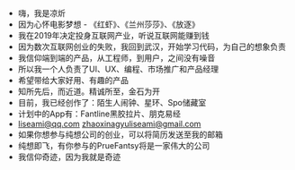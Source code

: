 - 嗨，我是凉炘
- 因为心怀电影梦想 - 《红虾》、《兰州莎莎》、《放逐》
- 我在2019年决定投身互联网产业，听说互联网能赚到钱
- 因为数次互联网创业的失败，我回到武汉，开始学习代码，为自己的想象负责
- 我信仰端到端的产品，从工程师，到用户，之间没有噪音
- 所以我一个人负责了UI、UX、编程、市场推广和产品经理
- 希望带给大家好用、有趣的产品
- 知所先后，而近道。精诚所至，金石为开
- 目前，我已经创作了：陌生人闹钟、星环、Spo储藏室
- 计划中的App有：Fantline黑胶拉片、朋克易经
- liseami@qq.com zhaoxinagyuliseami@gmail.com
- 如果你想参与纯想公司的创业，可以将简历发送至我的邮箱
- 纯想即飞，有你参与的PrueFantsy将是一家伟大的公司
- 我信仰奇迹，因为我就是奇迹

<!---
liseami/liseami is a ✨ special ✨ repository because its `README.md` (this file) appears on your GitHub profile.
You can click the Preview link to take a look at your changes.
--->
